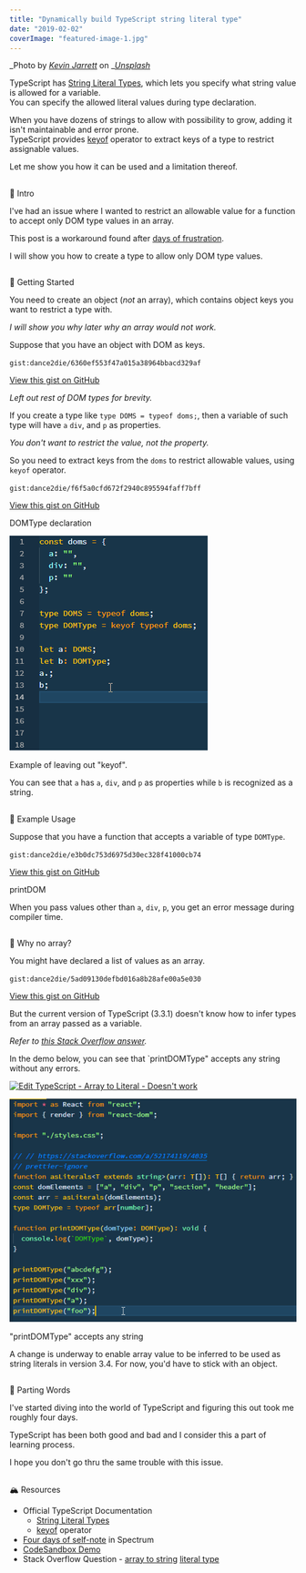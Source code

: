 ```yaml
---
title: "Dynamically build TypeScript string literal type"
date: "2019-02-02"
coverImage: "featured-image-1.jpg"
---
```


_Photo by _[_Kevin Jarrett_](https://unsplash.com/photos/t3d22GqvUqs?utm_source=unsplash&utm_medium=referral&utm_content=creditCopyText)_ on _[_Unsplash_](https://unsplash.com/search/photos/type-build?utm_source=unsplash&utm_medium=referral&utm_content=creditCopyText)

TypeScript has [String Literal Types](https://www.typescriptlang.org/docs/handbook/advanced-types.html#string-literal-types), which lets you specify what string value is allowed for a variable.  
You can specify the allowed literal values during type declaration.

When you have dozens of strings to allow with possibility to grow, adding it isn't maintainable and error prone.  
TypeScript provides [keyof](https://www.typescriptlang.org/docs/handbook/release-notes/typescript-2-1.html) operator to extract keys of a type to restrict assignable values.

Let me show you how it can be used and a limitation thereof.

##   
🚀 Intro

I've had an issue where I wanted to restrict an allowable value for a function to accept only DOM type values in an array.

This post is a workaround found after [days of frustration](https://spectrum.chat/typescript/general/solved-is-there-a-way-to-create-type-from-an-array~2317e93b-0c66-4088-a4a6-9d6ebbd257ea).

I will show you how to create a type to allow only DOM type values.

##   
🌠 Getting Started

You need to create an object (_not_ an array), which contains object keys you want to restrict a type with.

_I will show you why later why an array would not work._

Suppose that you have an object with DOM as keys.

``gist:dance2die/6360ef553f47a015a38964bbacd329af``

<a href="https://gist.github.com/dance2die/6360ef553f47a015a38964bbacd329af">View this gist on GitHub</a>

_Left out rest of DOM types for brevity._

If you create a type like `type DOMS = typeof doms;`, then a variable of such type will have `a` `div`, and `p` as properties.

_You don't want to restrict the value, not the property._

So you need to extract keys from the `doms` to restrict allowable values, using `keyof` operator.

``gist:dance2die/f6f5a0cfd672f2940c895594faff7bff``

<a href="https://gist.github.com/dance2die/f6f5a0cfd672f2940c895594faff7bff">View this gist on GitHub</a>

DOMType declaration

![](./images/assignment.gif)

Example of leaving out "keyof".

You can see that `a` has `a`, `div`, and `p` as properties while `b` is recognized as a string.

##   
👾 Example Usage

Suppose that you have a function that accepts a variable of type `DOMType`.

``gist:dance2die/e3b0dc753d6975d30ec328f41000cb74``

<a href="https://gist.github.com/dance2die/e3b0dc753d6975d30ec328f41000cb74">View this gist on GitHub</a>

printDOM

When you pass values other than `a`, `div`, `p`, you get an error message during compiler time.

##   
🤔 Why no array?

You might have declared a list of values as an array.

``gist:dance2die/5ad09130defbd016a8b28afe00a5e030``

<a href="https://gist.github.com/dance2die/5ad09130defbd016a8b28afe00a5e030">View this gist on GitHub</a>

But the current version of TypeScript (3.3.1) doesn't know how to infer types from an array passed as a variable.

_Refer to_ [_this Stack Overflow answer_](https://stackoverflow.com/a/54061487/4035)_._

In the demo below, you can see that \`printDOMType" accepts any string without any errors.

[![Edit TypeScript - Array to Literal - Doesn't work](https://codesandbox.io/static/img/play-codesandbox.svg)](https://codesandbox.io/s/qrrq24k7q)

![](./images/array-literal.png)

"printDOMType" accepts any string

A change is underway to enable array value to be inferred to be used as string literals in version 3.4. 
For now, you'd have to stick with an object.

##   
🎉 Parting Words

I've started diving into the world of TypeScript and figuring this out took me roughly four days.  

TypeScript has been both good and bad and I consider this a part of learning process.

I hope you don't go thru the same trouble with this issue.

##   
🏔 Resources

- Official TypeScript Documentation
    - [String Literal Types](https://www.typescriptlang.org/docs/handbook/advanced-types.html#string-literal-types)
    - [keyof](https://www.typescriptlang.org/docs/handbook/release-notes/typescript-2-1.html) operator
- [Four days of self-note](https://spectrum.chat/typescript/general/solved-is-there-a-way-to-create-type-from-an-array~2317e93b-0c66-4088-a4a6-9d6ebbd257ea) in Spectrum
- [CodeSandbox Demo](https://codesandbox.io/s/vj4w899q55)
- Stack Overflow Question - [array to strin](https://stackoverflow.com/a/54061487/4035)[g](https://stackoverflow.com/a/54061487/4035) [literal type](https://stackoverflow.com/a/54061487/4035)
